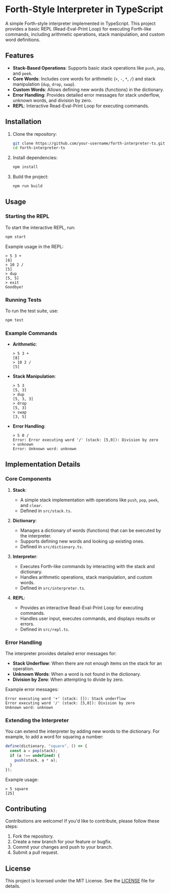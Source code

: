 # Forth-Style Interpreter in TypeScript

A simple Forth-style interpreter implemented in TypeScript. This project provides a basic REPL (Read-Eval-Print Loop) for executing Forth-like commands, including arithmetic operations, stack manipulation, and custom word definitions.

## Features

- **Stack-Based Operations**: Supports basic stack operations like `push`, `pop`, and `peek`.
- **Core Words**: Includes core words for arithmetic (`+`, `-`, `*`, `/`) and stack manipulation (`dup`, `drop`, `swap`).
- **Custom Words**: Allows defining new words (functions) in the dictionary.
- **Error Handling**: Provides detailed error messages for stack underflow, unknown words, and division by zero.
- **REPL**: Interactive Read-Eval-Print Loop for executing commands.

## Installation

1. Clone the repository:

   ```bash
   git clone https://github.com/your-username/forth-interpreter-ts.git
   cd forth-interpreter-ts
   ```

2. Install dependencies:

   ```bash
   npm install
   ```

3. Build the project:
   ```bash
   npm run build
   ```

## Usage

### Starting the REPL

To start the interactive REPL, run:

```bash
npm start
```

Example usage in the REPL:

```
> 5 3 +
[8]
> 10 2 /
[5]
> dup
[5, 5]
> exit
Goodbye!
```

### Running Tests

To run the test suite, use:

```bash
npm test
```

### Example Commands

- **Arithmetic**:

  ```
  > 5 3 +
  [8]
  > 10 2 /
  [5]
  ```

- **Stack Manipulation**:

  ```
  > 5 3
  [5, 3]
  > dup
  [5, 3, 3]
  > drop
  [5, 3]
  > swap
  [3, 5]
  ```

- **Error Handling**:
  ```
  > 5 0 /
  Error: Error executing word '/' (stack: [5,0]): Division by zero
  > unknown
  Error: Unknown word: unknown
  ```

## Implementation Details

### Core Components

1. **Stack**:

   - A simple stack implementation with operations like `push`, `pop`, `peek`, and `clear`.
   - Defined in `src/stack.ts`.

2. **Dictionary**:

   - Manages a dictionary of words (functions) that can be executed by the interpreter.
   - Supports defining new words and looking up existing ones.
   - Defined in `src/dictionary.ts`.

3. **Interpreter**:

   - Executes Forth-like commands by interacting with the stack and dictionary.
   - Handles arithmetic operations, stack manipulation, and custom words.
   - Defined in `src/interpreter.ts`.

4. **REPL**:
   - Provides an interactive Read-Eval-Print Loop for executing commands.
   - Handles user input, executes commands, and displays results or errors.
   - Defined in `src/repl.ts`.

### Error Handling

The interpreter provides detailed error messages for:

- **Stack Underflow**: When there are not enough items on the stack for an operation.
- **Unknown Words**: When a word is not found in the dictionary.
- **Division by Zero**: When attempting to divide by zero.

Example error messages:

```
Error executing word '+' (stack: []): Stack underflow
Error executing word '/' (stack: [5,0]): Division by zero
Unknown word: unknown
```

### Extending the Interpreter

You can extend the interpreter by adding new words to the dictionary. For example, to add a word for squaring a number:

```typescript
define(dictionary, "square", () => {
  const a = pop(stack);
  if (a !== undefined) {
    push(stack, a * a);
  }
});
```

Example usage:

```
> 5 square
[25]
```

## Contributing

Contributions are welcome! If you'd like to contribute, please follow these steps:

1. Fork the repository.
2. Create a new branch for your feature or bugfix.
3. Commit your changes and push to your branch.
4. Submit a pull request.

## License

This project is licensed under the MIT License. See the [LICENSE](LICENSE) file for details.

